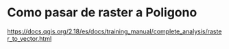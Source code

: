 # Como pasar de raster a Poligono

https://docs.qgis.org/2.18/es/docs/training_manual/complete_analysis/raster_to_vector.html
